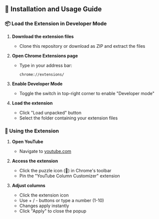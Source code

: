
## 🚀 Installation and Usage Guide

### 📦 Load the Extension in Developer Mode

1. **Download the extension files**  
   - Clone this repository or download as ZIP and extract the files

2. **Open Chrome Extensions page**  
   - Type in your address bar:  
     ```
     chrome://extensions/
     ```

3. **Enable Developer Mode**  
   - Toggle the switch in top-right corner to enable "Developer mode"

4. **Load the extension**  
   - Click "Load unpacked" button  
   - Select the folder containing your extension files

### 🔧 Using the Extension

1. **Open YouTube**  
   - Navigate to [youtube.com](https://www.youtube.com)

2. **Access the extension**  
   - Click the puzzle icon (🧩) in Chrome's toolbar  
   - Pin the "YouTube Column Customizer" extension

3. **Adjust columns**  
   - Click the extension icon  
   - Use + / - buttons or type a number (1-10)  
   - Changes apply instantly  
   - Click "Apply" to close the popup
